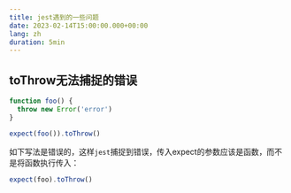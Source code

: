 ```yaml
---
title: jest遇到的一些问题
date: 2023-02-14T15:00:00.000+00:00
lang: zh
duration: 5min
---
```


## toThrow无法捕捉的错误

```js
function foo() {
  throw new Error('error')
}

expect(foo()).toThrow()
```

如下写法是错误的，这样`jest`捕捉到错误，传入expect的参数应该是函数，而不是将函数执行传入：

```js
expect(foo).toThrow()
```